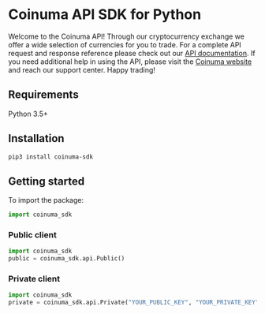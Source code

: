 # Coinuma API SDK for Python
Welcome to the Coinuma API! Through our cryptocurrency exchange we offer a wide selection 
of currencies for you to trade. For a complete API request and response reference please check 
out our [API documentation](https://coinuma.com/developers/docs). If you need additional help in using 
the API, please visit the [Coinuma website](https://coinuma.com) and reach our support center. 
Happy trading!
## Requirements
Python 3.5+

## Installation

```sh
pip3 install coinuma-sdk
```

## Getting started
To import the package:
    
```python
import coinuma_sdk 
```

### Public client
```python
import coinuma_sdk 
public = coinuma_sdk.api.Public()
```

### Private client
```python
import coinuma_sdk 
private = coinuma_sdk.api.Private("YOUR_PUBLIC_KEY", "YOUR_PRIVATE_KEY")
```
